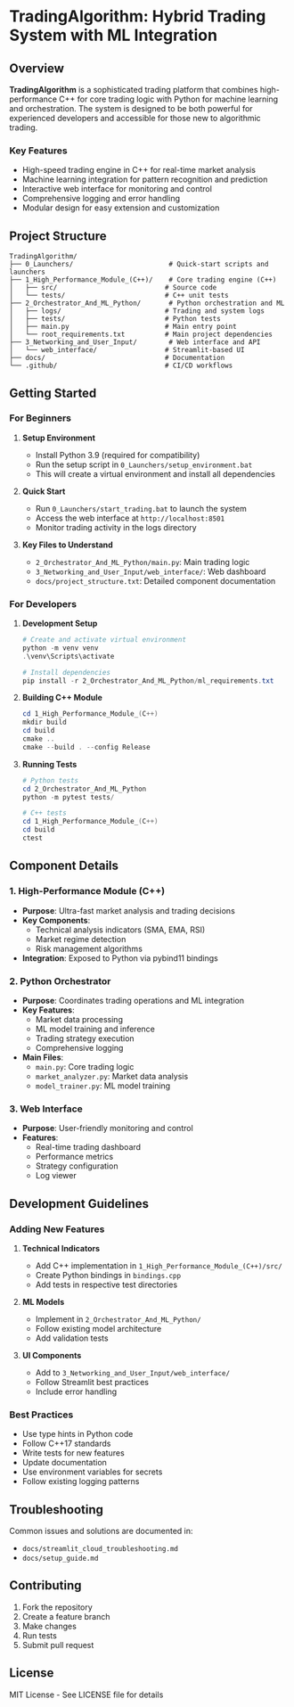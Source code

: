 # TradingAlgorithm: Hybrid Trading System with ML Integration

## Overview

**TradingAlgorithm** is a sophisticated trading platform that combines high-performance C++ for core trading logic with Python for machine learning and orchestration. The system is designed to be both powerful for experienced developers and accessible for those new to algorithmic trading.

### Key Features
- High-speed trading engine in C++ for real-time market analysis
- Machine learning integration for pattern recognition and prediction
- Interactive web interface for monitoring and control
- Comprehensive logging and error handling
- Modular design for easy extension and customization

## Project Structure

```
TradingAlgorithm/
├── 0_Launchers/                        # Quick-start scripts and launchers
├── 1_High_Performance_Module_(C++)/    # Core trading engine (C++)
│   ├── src/                           # Source code
│   └── tests/                         # C++ unit tests
├── 2_Orchestrator_And_ML_Python/       # Python orchestration and ML
│   ├── logs/                          # Trading and system logs
│   ├── tests/                         # Python tests
│   ├── main.py                        # Main entry point
│   └── root_requirements.txt          # Main project dependencies
├── 3_Networking_and_User_Input/        # Web interface and API
│   └── web_interface/                 # Streamlit-based UI
├── docs/                              # Documentation
└── .github/                           # CI/CD workflows
```

## Getting Started

### For Beginners

1. **Setup Environment**
   - Install Python 3.9 (required for compatibility)
   - Run the setup script in `0_Launchers/setup_environment.bat`
   - This will create a virtual environment and install all dependencies

2. **Quick Start**
   - Run `0_Launchers/start_trading.bat` to launch the system
   - Access the web interface at `http://localhost:8501`
   - Monitor trading activity in the logs directory

3. **Key Files to Understand**
   - `2_Orchestrator_And_ML_Python/main.py`: Main trading logic
   - `3_Networking_and_User_Input/web_interface/`: Web dashboard
   - `docs/project_structure.txt`: Detailed component documentation

### For Developers

1. **Development Setup**
   ```powershell
   # Create and activate virtual environment
   python -m venv venv
   .\venv\Scripts\activate

   # Install dependencies
   pip install -r 2_Orchestrator_And_ML_Python/ml_requirements.txt
   ```

2. **Building C++ Module**
   ```powershell
   cd 1_High_Performance_Module_(C++)
   mkdir build
   cd build
   cmake ..
   cmake --build . --config Release
   ```

3. **Running Tests**
   ```powershell
   # Python tests
   cd 2_Orchestrator_And_ML_Python
   python -m pytest tests/

   # C++ tests
   cd 1_High_Performance_Module_(C++)
   cd build
   ctest
   ```

## Component Details

### 1. High-Performance Module (C++)
- **Purpose**: Ultra-fast market analysis and trading decisions
- **Key Components**:
  - Technical analysis indicators (SMA, EMA, RSI)
  - Market regime detection
  - Risk management algorithms
- **Integration**: Exposed to Python via pybind11 bindings

### 2. Python Orchestrator
- **Purpose**: Coordinates trading operations and ML integration
- **Key Features**:
  - Market data processing
  - ML model training and inference
  - Trading strategy execution
  - Comprehensive logging
- **Main Files**:
  - `main.py`: Core trading logic
  - `market_analyzer.py`: Market data analysis
  - `model_trainer.py`: ML model training

### 3. Web Interface
- **Purpose**: User-friendly monitoring and control
- **Features**:
  - Real-time trading dashboard
  - Performance metrics
  - Strategy configuration
  - Log viewer

## Development Guidelines

### Adding New Features
1. **Technical Indicators**
   - Add C++ implementation in `1_High_Performance_Module_(C++)/src/`
   - Create Python bindings in `bindings.cpp`
   - Add tests in respective test directories

2. **ML Models**
   - Implement in `2_Orchestrator_And_ML_Python/`
   - Follow existing model architecture
   - Add validation tests

3. **UI Components**
   - Add to `3_Networking_and_User_Input/web_interface/`
   - Follow Streamlit best practices
   - Include error handling

### Best Practices
- Use type hints in Python code
- Follow C++17 standards
- Write tests for new features
- Update documentation
- Use environment variables for secrets
- Follow existing logging patterns

## Troubleshooting

Common issues and solutions are documented in:
- `docs/streamlit_cloud_troubleshooting.md`
- `docs/setup_guide.md`

## Contributing

1. Fork the repository
2. Create a feature branch
3. Make changes
4. Run tests
5. Submit pull request

## License

MIT License - See LICENSE file for details